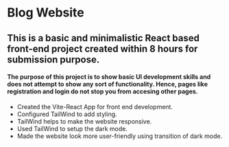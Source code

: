 # Blog Website

## This is a basic and minimalistic React based front-end project created within 8 hours for submission purpose.

#### The purpose of this project is to show basic UI development skills and does not attempt to show any sort of functionality. Hence, pages like registration and login do not stop you from accesing other pages.

-   Created the Vite-React App for front end development.
-   Configured TailWind to add styling.
-   TailWind helps to make the website responsive.
-   Used TailWind to setup the dark mode.
-   Made the website look more user-friendly using transition of dark mode.
